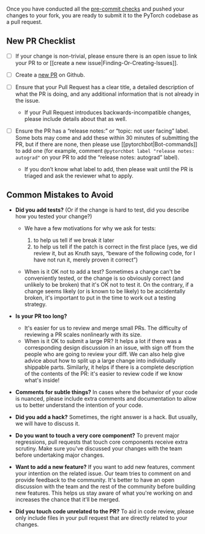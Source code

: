 Once you have conducted all the [pre-commit checks](Pre-Commit-Checks) and pushed your changes to your fork, you are ready to submit it to the PyTorch codebase as a pull request.

## New PR Checklist
- [ ] If your change is non-trivial, please ensure there is an open issue to link your PR to or [[create a new issue|Finding-Or-Creating-Issues]].

- [ ] Create a [new PR](https://docs.github.com/en/pull-requests/collaborating-with-pull-requests/proposing-changes-to-your-work-with-pull-requests/creating-a-pull-request) on Github.

- [ ] Ensure that your Pull Request has a clear title, a detailed description of what the PR is doing, and any additional information that is not already in the issue.
    - If your Pull Request introduces backwards-incompatible changes, please include details about that as well.

- [ ] Ensure the PR has a “release notes:” or “topic: not user facing” label. Some bots may come and add these within 30 minutes of submitting the PR, but if there are none, then please use [[pytorchbot|Bot-commands]] to add one (for example, comment `@pytorchbot label "release notes: autograd"` on your PR to add the “release notes: autograd” label). 
    - If you don’t know what label to add, then please wait until the PR is triaged and ask the reviewer what to apply.


## Common Mistakes to Avoid

<!-- From https://github.com/pytorch/pytorch/blob/main/docs/source/community/contribution_guide.rst#common-mistakes-to-avoid -->

-  **Did you add tests?** (Or if the change is hard to test, did you
   describe how you tested your change?)

   -  We have a few motivations for why we ask for tests:

      1. to help us tell if we break it later
      2. to help us tell if the patch is correct in the first place
         (yes, we did review it, but as Knuth says, “beware of the
         following code, for I have not run it, merely proven it
         correct”)

   -  When is it OK not to add a test? Sometimes a change can't be
      conveniently tested, or the change is so obviously correct (and
      unlikely to be broken) that it's OK not to test it. On the
      contrary, if a change seems likely (or is known to be likely)
      to be accidentally broken, it's important to put in the time to
      work out a testing strategy.

-  **Is your PR too long?**

   -  It's easier for us to review and merge small PRs. The difficulty of
      reviewing a PR scales nonlinearly with its size.
   -  When is it OK to submit a large PR? It helps a lot if there was a
      corresponding design discussion in an issue, with sign off from
      the people who are going to review your diff. We can also help
      give advice about how to split up a large change into individually
      shippable parts. Similarly, it helps if there is a complete
      description of the contents of the PR: it's easier to review code
      if we know what's inside!

-  **Comments for subtle things?** In cases where the behavior of your code
   is nuanced, please include extra comments and documentation to allow
   us to better understand the intention of your code.
-  **Did you add a hack?** Sometimes, the right answer is a hack. But
   usually, we will have to discuss it.
-  **Do you want to touch a very core component?** To prevent
   major regressions, pull requests that touch core components receive
   extra scrutiny. Make sure you've discussed your changes with the team
   before undertaking major changes.
-  **Want to add a new feature?** If you want to add new features,
   comment your intention on the related issue. Our team tries to
   comment on and provide feedback to the community. It's better to have
   an open discussion with the team and the rest of the community before
   building new features. This helps us stay aware of what you're
   working on and increases the chance that it'll be merged.
-  **Did you touch code unrelated to the PR?** To aid in code review,
   please only include files in your pull request that are directly
   related to your changes.

